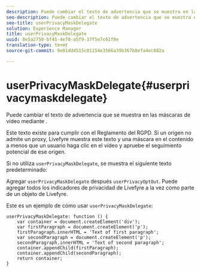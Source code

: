 ```yaml
---
description: Puede cambiar el texto de advertencia que se muestra en las máscaras de vídeo mediante .
seo-description: Puede cambiar el texto de advertencia que se muestra en las máscaras de vídeo mediante .
seo-title: userPrivacyMaskDelegate
solution: Experience Manager
title: userPrivacyMaskDelegate
uuid: 8e5a2750-bf45-4e70-a5f9-37f5e7c61f8e
translation-type: tm+mt
source-git-commit: 9e01dd4515c01154e3566a39b367b8efa4ec082a

---
```



# userPrivacyMaskDelegate{#userprivacymaskdelegate}

Puede cambiar el texto de advertencia que se muestra en las máscaras de vídeo mediante .

Este texto existe para cumplir con el Reglamento del RGPD. Si un origen no admite un proxy, Livefyre muestra este texto y una máscara en el contenido a menos que un usuario haga clic en el vídeo y apruebe el seguimiento potencial de ese origen.

Si no utiliza `userPrivacyMaskDelegate`, se muestra el siguiente texto predeterminado:

Agregar `userPrivacyMaskDelegate` después `userPrivacyOptOut`. Puede agregar todos los indicadores de privacidad de Livefyre a la vez como parte de un objeto de Livefyre.

Este es un ejemplo de cómo usar `userPrivacyMaskDelegate`:

```
userPrivacyMaskDelegate: function () { 
    var container = document.createElement('div'); 
    var firstParagraph = document.createElement('p'); 
    firstParagraph.innerHTML = 'Text of first paragraph'; 
    var secondParagraph = document.createElement('p'); 
    secondParagraph.innerHTML = 'Text of second paragraph'; 
    container.appendChild(firstParagraph); 
    container.appendChild(secondParagraph); 
    return container; 
}
```
